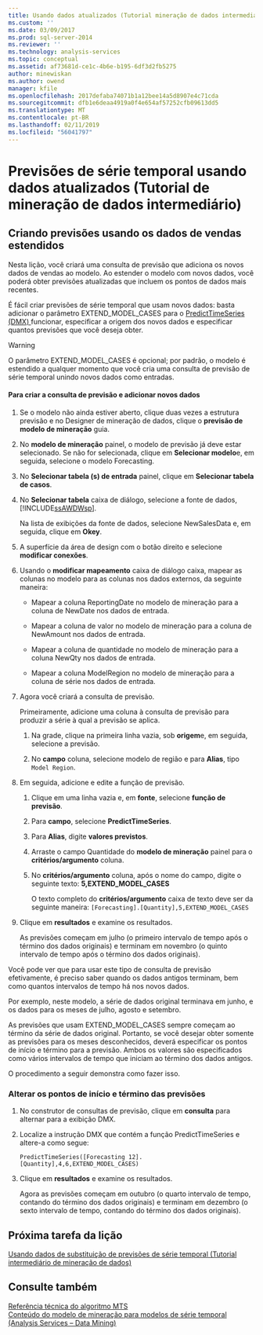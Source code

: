 ```yaml
---
title: Usando dados atualizados (Tutorial mineração de dados intermediário) de previsões de série temporal | Microsoft Docs
ms.custom: ''
ms.date: 03/09/2017
ms.prod: sql-server-2014
ms.reviewer: ''
ms.technology: analysis-services
ms.topic: conceptual
ms.assetid: af73681d-ce1c-4b6e-b195-6df3d2fb5275
author: minewiskan
ms.author: owend
manager: kfile
ms.openlocfilehash: 2017defaba74071b1a12bee14a5d8907e4c71cda
ms.sourcegitcommit: dfb1e6deaa4919a0f4e654af57252cfb09613dd5
ms.translationtype: MT
ms.contentlocale: pt-BR
ms.lasthandoff: 02/11/2019
ms.locfileid: "56041797"
---
```

# <a name="time-series-predictions-using-updated-data-intermediate-data-mining-tutorial"></a>Previsões de série temporal usando dados atualizados (Tutorial de mineração de dados intermediário)
    
## <a name="creating-predictions-using-the-extended-sales-data"></a>Criando previsões usando os dados de vendas estendidos  
 Nesta lição, você criará uma consulta de previsão que adiciona os novos dados de vendas ao modelo. Ao estender o modelo com novos dados, você poderá obter previsões atualizadas que incluem os pontos de dados mais recentes.  
  
 É fácil criar previsões de série temporal que usam novos dados: basta adicionar o parâmetro EXTEND_MODEL_CASES para o [PredictTimeSeries &#40;DMX&#41; ](/sql/dmx/predicttimeseries-dmx) funcionar, especificar a origem dos novos dados e especificar quantos previsões que você deseja obter.  
  
> [!WARNING]  
>  O parâmetro EXTEND_MODEL_CASES é opcional; por padrão, o modelo é estendido a qualquer momento que você cria uma consulta de previsão de série temporal unindo novos dados como entradas.  
  
#### <a name="to-build-the-prediction-query-and-add-new-data"></a>Para criar a consulta de previsão e adicionar novos dados  
  
1.  Se o modelo não ainda estiver aberto, clique duas vezes a estrutura previsão e no Designer de mineração de dados, clique o **previsão de modelo de mineração** guia.  
  
2.  No **modelo de mineração** painel, o modelo de previsão já deve estar selecionado. Se não for selecionada, clique em **Selecionar modelo**e, em seguida, selecione o modelo Forecasting.  
  
3.  No **Selecionar tabela (s) de entrada** painel, clique em **Selecionar tabela de casos**.  
  
4.  No **Selecionar tabela** caixa de diálogo, selecione a fonte de dados, [!INCLUDE[ssAWDWsp](../includes/ssawdwsp-md.md)].  
  
     Na lista de exibições da fonte de dados, selecione NewSalesData e, em seguida, clique em **Okey**.  
  
5.  A superfície da área de design com o botão direito e selecione **modificar conexões**.  
  
6.  Usando o **modificar mapeamento** caixa de diálogo caixa, mapear as colunas no modelo para as colunas nos dados externos, da seguinte maneira:  
  
    -   Mapear a coluna ReportingDate no modelo de mineração para a coluna de NewDate nos dados de entrada.  
  
    -   Mapear a coluna de valor no modelo de mineração para a coluna de NewAmount nos dados de entrada.  
  
    -   Mapear a coluna de quantidade no modelo de mineração para a coluna NewQty nos dados de entrada.  
  
    -   Mapear a coluna ModelRegion no modelo de mineração para a coluna de série nos dados de entrada.  
  
7.  Agora você criará a consulta de previsão.  
  
     Primeiramente, adicione uma coluna à consulta de previsão para produzir a série à qual a previsão se aplica.  
  
    1.  Na grade, clique na primeira linha vazia, sob **origem**e, em seguida, selecione a previsão.  
  
    2.  No **campo** coluna, selecione modelo de região e para **Alias**, tipo `Model Region`.  
  
8.  Em seguida, adicione e edite a função de previsão.  
  
    1.  Clique em uma linha vazia e, em **fonte**, selecione **função de previsão**.  
  
    2.  Para **campo**, selecione **PredictTimeSeries**.  
  
    3.  Para **Alias**, digite **valores previstos**.  
  
    4.  Arraste o campo Quantidade do **modelo de mineração** painel para o **critérios/argumento** coluna.  
  
    5.  No **critérios/argumento** coluna, após o nome do campo, digite o seguinte texto:  **5,EXTEND_MODEL_CASES**  
  
         O texto completo do **critérios/argumento** caixa de texto deve ser da seguinte maneira: `[Forecasting].[Quantity],5,EXTEND_MODEL_CASES`  
  
9. Clique em **resultados** e examine os resultados.  
  
     As previsões começam em julho (o primeiro intervalo de tempo após o término dos dados originais) e terminam em novembro (o quinto intervalo de tempo após o término dos dados originais).  
  
 Você pode ver que para usar este tipo de consulta de previsão efetivamente, é preciso saber quando os dados antigos terminam, bem como quantos intervalos de tempo há nos novos dados.  
  
 Por exemplo, neste modelo, a série de dados original terminava em junho, e os dados para os meses de julho, agosto e setembro.  
  
 As previsões que usam EXTEND_MODEL_CASES sempre começam ao término da série de dados original. Portanto, se você desejar obter somente as previsões para os meses desconhecidos, deverá especificar os pontos de início e término para a previsão. Ambos os valores são especificados como vários intervalos de tempo que iniciam ao término dos dados antigos.  
  
 O procedimento a seguir demonstra como fazer isso.  
  
### <a name="change-the-start-and-end-points-of-the-predictions"></a>Alterar os pontos de início e término das previsões  
  
1.  No construtor de consultas de previsão, clique em **consulta** para alternar para a exibição DMX.  
  
2.  Localize a instrução DMX que contém a função PredictTimeSeries e altere-a como segue:  
  
     `PredictTimeSeries([Forecasting 12].[Quantity],4,6,EXTEND_MODEL_CASES)`  
  
3.  Clique em **resultados** e examine os resultados.  
  
     Agora as previsões começam em outubro (o quarto intervalo de tempo, contando do término dos dados originais) e terminam em dezembro (o sexto intervalo de tempo, contando do término dos dados originais).  
  
## <a name="next-task-in-lesson"></a>Próxima tarefa da lição  
 [Usando dados de substituição de previsões de série temporal &#40;Tutorial intermediário de mineração de dados&#41;](../../2014/tutorials/time-series-predictions-replacement-data-intermediate-data-mining.md)  
  
## <a name="see-also"></a>Consulte também  
 [Referência técnica do algoritmo MTS](../../2014/analysis-services/data-mining/microsoft-time-series-algorithm-technical-reference.md)   
 [Conteúdo do modelo de mineração para modelos de série temporal &#40;Analysis Services – Data Mining&#41;](../../2014/analysis-services/data-mining/mining-model-content-for-time-series-models-analysis-services-data-mining.md)  
  
  
